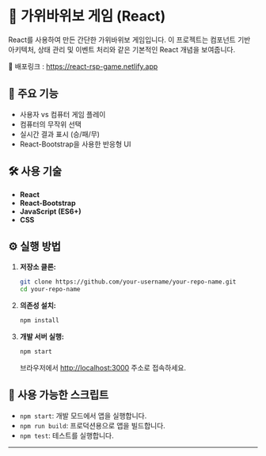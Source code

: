 # 🚀 가위바위보 게임 (React)

React를 사용하여 만든 간단한 가위바위보 게임입니다. 이 프로젝트는 컴포넌트 기반 아키텍처, 상태 관리 및 이벤트 처리와 같은 기본적인 React 개념을 보여줍니다.

🔗 배포링크 : https://react-rsp-game.netlify.app

## 🌟 주요 기능

-   사용자 vs 컴퓨터 게임 플레이
-   컴퓨터의 무작위 선택
-   실시간 결과 표시 (승/패/무)
-   React-Bootstrap을 사용한 반응형 UI

## 🛠️ 사용 기술

-   **React**
-   **React-Bootstrap**
-   **JavaScript (ES6+)**
-   **CSS**

## ⚙️ 실행 방법

1.  **저장소 클론:**
    ```bash
    git clone https://github.com/your-username/your-repo-name.git
    cd your-repo-name
    ```

2.  **의존성 설치:**
    ```bash
    npm install
    ```

3.  **개발 서버 실행:**
    ```bash
    npm start
    ```
    브라우저에서 [http://localhost:3000](http://localhost:3000) 주소로 접속하세요.

## 📂 사용 가능한 스크립트

-   `npm start`: 개발 모드에서 앱을 실행합니다.
-   `npm run build`: 프로덕션용으로 앱을 빌드합니다.
-   `npm test`: 테스트를 실행합니다.

---
